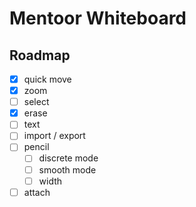 # Mentoor Whiteboard

## Roadmap

- [x] quick move
- [x] zoom
- [ ] select
- [x] erase
- [ ] text
- [ ] import / export
- [ ] pencil
  - [ ] discrete mode
  - [ ] smooth mode
  - [ ] width
- [ ] attach